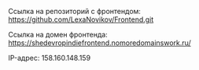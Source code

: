 Ссылка на репозиторий с фронтендом: https://github.com/LexaNovikov/Frontend.git

Ссылка на домен фронтенда: https://shedevropindiefrontend.nomoredomainswork.ru/

IP-адрес: 158.160.148.159